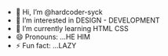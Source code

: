 - 👋 Hi, I’m @hardcoder-syck
- 👀 I’m interested in DESIGN - DEVELOPMENT
- 🌱 I’m currently learning HTML CSS 
- 😄 Pronouns: ...HE HIM
- ⚡ Fun fact: ...LAZY 
<!---
hardcoder-syck/hardcoder-syck is a ✨ special ✨ repository because its `README.md` (this file) appears on your GitHub profile.
You can click the Preview link to take a look at your changes.
--->
